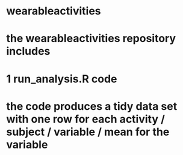 # wearableactivities

# the wearableactivities repository includes 
# 1 run_analysis.R code
# the code produces a tidy data set with one row for each activity / subject / variable / mean for the variable